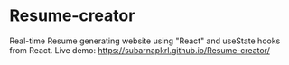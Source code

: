 # Resume-creator

Real-time Resume generating website using "React" and useState hooks from React.
Live demo: https://subarnapkrl.github.io/Resume-creator/
